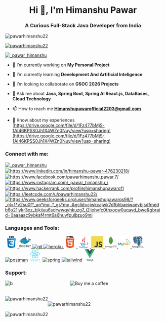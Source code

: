 <h1 align="center">Hi 👋, I'm Himanshu Pawar</h1>
<h3 align="center">A Curious Full-Stack Java Developer from India</h3>

<p align="left"> <img src="https://komarev.com/ghpvc/?username=pawarhimanshu22&label=Profile%20views&color=0e75b6&style=flat" alt="pawarhimanshu22" /> </p>

<p align="left"> <a href="https://github.com/ryo-ma/github-profile-trophy"><img src="https://github-profile-trophy.vercel.app/?username=pawarhimanshu22" alt="pawarhimanshu22" /></a> </p>

<p align="left"> <a href="https://twitter.com/_pawar_himanshu" target="blank"><img src="https://img.shields.io/twitter/follow/_pawar_himanshu?logo=twitter&style=for-the-badge" alt="_pawar_himanshu" /></a> </p>

- 🔭 I’m currently working on **My Personal Project**

- 🌱 I’m currently learning **Development And Artificial Inteligence**

- 👯 I’m looking to collaborate on **GSOC 2026 Projects**

- 💬 Ask me about **Java, Spring Boot, Spring AI React.js, DataBases, Cloud Technology**

- 📫 How to reach me **Himanshupawarofficial2203@gmail.com**

- 📄 Know about my experiences [https://drive.google.com/file/d/1Fz477bMjS-1AI46KPSS0Jh1X4WZn0Nuy/view?usp=sharing](https://drive.google.com/file/d/1Fz477bMjS-1AI46KPSS0Jh1X4WZn0Nuy/view?usp=sharing)

<h3 align="left">Connect with me:</h3>
<p align="left">
<a href="https://twitter.com/_pawar_himanshu" target="blank"><img align="center" src="https://raw.githubusercontent.com/rahuldkjain/github-profile-readme-generator/master/src/images/icons/Social/twitter.svg" alt="_pawar_himanshu" height="30" width="40" /></a>
<a href="https://linkedin.com/in/https://www.linkedin.com/in/himanshu-pawar-476230218/" target="blank"><img align="center" src="https://raw.githubusercontent.com/rahuldkjain/github-profile-readme-generator/master/src/images/icons/Social/linked-in-alt.svg" alt="https://www.linkedin.com/in/himanshu-pawar-476230218/" height="30" width="40" /></a>
<a href="https://fb.com/https://www.facebook.com/pawarhimanshu.pawar.7/" target="blank"><img align="center" src="https://raw.githubusercontent.com/rahuldkjain/github-profile-readme-generator/master/src/images/icons/Social/facebook.svg" alt="https://www.facebook.com/pawarhimanshu.pawar.7/" height="30" width="40" /></a>
<a href="https://instagram.com/https://www.instagram.com/_pawar_himanshu_/" target="blank"><img align="center" src="https://raw.githubusercontent.com/rahuldkjain/github-profile-readme-generator/master/src/images/icons/Social/instagram.svg" alt="https://www.instagram.com/_pawar_himanshu_/" height="30" width="40" /></a>
<a href="https://www.hackerrank.com/https://www.hackerrank.com/profile/himanshupawarof1" target="blank"><img align="center" src="https://raw.githubusercontent.com/rahuldkjain/github-profile-readme-generator/master/src/images/icons/Social/hackerrank.svg" alt="https://www.hackerrank.com/profile/himanshupawarof1" height="30" width="40" /></a>
<a href="https://www.leetcode.com/https://leetcode.com/u/pawarhimanshu22/" target="blank"><img align="center" src="https://raw.githubusercontent.com/rahuldkjain/github-profile-readme-generator/master/src/images/icons/Social/leet-code.svg" alt="https://leetcode.com/u/pawarhimanshu22/" height="30" width="40" /></a>
<a href="https://auth.geeksforgeeks.org/user/https://www.geeksforgeeks.org/user/himanshupawarqs98/?_gl=1*v2su0f*_up*mq..*_gs*mq..&gclid=cjwkcajwk7dfbhbaeiwaeybjsdfmedb6o21jykr3oz_bjkijuu6sdrwwqyhkuzg7_j2ijohvfc0thxocw0uqavd_bwe&gbraid=0aaaaac9ybkaf4rmt6a6huvfpulbzuo9mj" target="blank"><img align="center" src="https://raw.githubusercontent.com/rahuldkjain/github-profile-readme-generator/master/src/images/icons/Social/geeks-for-geeks.svg" alt="https://www.geeksforgeeks.org/user/himanshupawarqs98/?_gl=1*v2su0f*_up*mq..*_gs*mq..&gclid=cjwkcajwk7dfbhbaeiwaeybjsdfmedb6o21jykr3oz_bjkijuu6sdrwwqyhkuzg7_j2ijohvfc0thxocw0uqavd_bwe&gbraid=0aaaaac9ybkaf4rmt6a6huvfpulbzuo9mj" height="30" width="40" /></a>
</p>

<h3 align="left">Languages and Tools:</h3>
<p align="left"> <a href="https://www.w3schools.com/css/" target="_blank" rel="noreferrer"> <img src="https://raw.githubusercontent.com/devicons/devicon/master/icons/css3/css3-original-wordmark.svg" alt="css3" width="40" height="40"/> </a> <a href="https://www.docker.com/" target="_blank" rel="noreferrer"> <img src="https://raw.githubusercontent.com/devicons/devicon/master/icons/docker/docker-original-wordmark.svg" alt="docker" width="40" height="40"/> </a> <a href="https://git-scm.com/" target="_blank" rel="noreferrer"> <img src="https://www.vectorlogo.zone/logos/git-scm/git-scm-icon.svg" alt="git" width="40" height="40"/> </a> <a href="https://heroku.com" target="_blank" rel="noreferrer"> <img src="https://www.vectorlogo.zone/logos/heroku/heroku-icon.svg" alt="heroku" width="40" height="40"/> </a> <a href="https://www.w3.org/html/" target="_blank" rel="noreferrer"> <img src="https://raw.githubusercontent.com/devicons/devicon/master/icons/html5/html5-original-wordmark.svg" alt="html5" width="40" height="40"/> </a> <a href="https://www.java.com" target="_blank" rel="noreferrer"> <img src="https://raw.githubusercontent.com/devicons/devicon/master/icons/java/java-original.svg" alt="java" width="40" height="40"/> </a> <a href="https://developer.mozilla.org/en-US/docs/Web/JavaScript" target="_blank" rel="noreferrer"> <img src="https://raw.githubusercontent.com/devicons/devicon/master/icons/javascript/javascript-original.svg" alt="javascript" width="40" height="40"/> </a> <a href="https://www.mongodb.com/" target="_blank" rel="noreferrer"> <img src="https://raw.githubusercontent.com/devicons/devicon/master/icons/mongodb/mongodb-original-wordmark.svg" alt="mongodb" width="40" height="40"/> </a> <a href="https://www.mysql.com/" target="_blank" rel="noreferrer"> <img src="https://raw.githubusercontent.com/devicons/devicon/master/icons/mysql/mysql-original-wordmark.svg" alt="mysql" width="40" height="40"/> </a> <a href="https://www.postgresql.org" target="_blank" rel="noreferrer"> <img src="https://raw.githubusercontent.com/devicons/devicon/master/icons/postgresql/postgresql-original-wordmark.svg" alt="postgresql" width="40" height="40"/> </a> <a href="https://postman.com" target="_blank" rel="noreferrer"> <img src="https://www.vectorlogo.zone/logos/getpostman/getpostman-icon.svg" alt="postman" width="40" height="40"/> </a> <a href="https://reactjs.org/" target="_blank" rel="noreferrer"> <img src="https://raw.githubusercontent.com/devicons/devicon/master/icons/react/react-original-wordmark.svg" alt="react" width="40" height="40"/> </a> <a href="https://spring.io/" target="_blank" rel="noreferrer"> <img src="https://www.vectorlogo.zone/logos/springio/springio-icon.svg" alt="spring" width="40" height="40"/> </a> <a href="https://tailwindcss.com/" target="_blank" rel="noreferrer"> <img src="https://www.vectorlogo.zone/logos/tailwindcss/tailwindcss-icon.svg" alt="tailwind" width="40" height="40"/> </a> <a href="https://vuejs.org/" target="_blank" rel="noreferrer"> <img src="https://raw.githubusercontent.com/devicons/devicon/master/icons/vuejs/vuejs-original-wordmark.svg" alt="vuejs" width="40" height="40"/> </a> </p>

<h3 align="left">Support:</h3>
<p><a href="https://www.buymeacoffee.com/b"> <img align="left" src="https://cdn.buymeacoffee.com/buttons/v2/default-yellow.png" height="50" width="210" alt="b" /></a><a href="https://ko-fi.com/Buy me a coffee"> <img align="left" src="https://cdn.ko-fi.com/cdn/kofi3.png?v=3" height="50" width="210" alt="Buy me a coffee" /></a></p><br><br>

<p><img align="left" src="https://github-readme-stats.vercel.app/api/top-langs?username=pawarhimanshu22&show_icons=true&locale=en&layout=compact" alt="pawarhimanshu22" /></p>

<p>&nbsp;<img align="center" src="https://github-readme-stats.vercel.app/api?username=pawarhimanshu22&show_icons=true&locale=en" alt="pawarhimanshu22" /></p>

<p><img align="center" src="https://github-readme-streak-stats.herokuapp.com/?user=pawarhimanshu22&" alt="pawarhimanshu22" /></p>
